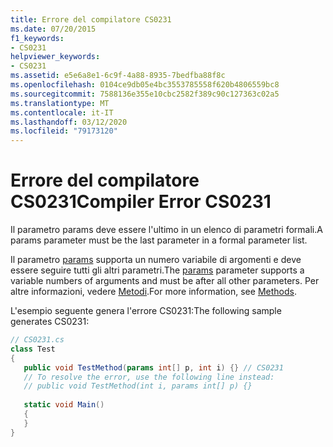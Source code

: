 ```yaml
---
title: Errore del compilatore CS0231
ms.date: 07/20/2015
f1_keywords:
- CS0231
helpviewer_keywords:
- CS0231
ms.assetid: e5e6a8e1-6c9f-4a88-8935-7bedfba88f8c
ms.openlocfilehash: 0104ce9db05e4bc3553785558f620b4806559bc8
ms.sourcegitcommit: 7588136e355e10cbc2582f389c90c127363c02a5
ms.translationtype: MT
ms.contentlocale: it-IT
ms.lasthandoff: 03/12/2020
ms.locfileid: "79173120"
---
```

# <a name="compiler-error-cs0231"></a><span data-ttu-id="b0e92-102">Errore del compilatore CS0231</span><span class="sxs-lookup"><span data-stu-id="b0e92-102">Compiler Error CS0231</span></span>
<span data-ttu-id="b0e92-103">Il parametro params deve essere l'ultimo in un elenco di parametri formali.</span><span class="sxs-lookup"><span data-stu-id="b0e92-103">A params parameter must be the last parameter in a formal parameter list.</span></span>  
  
 <span data-ttu-id="b0e92-104">Il parametro [params](../language-reference/keywords/params.md) supporta un numero variabile di argomenti e deve essere seguire tutti gli altri parametri.</span><span class="sxs-lookup"><span data-stu-id="b0e92-104">The [params](../language-reference/keywords/params.md) parameter supports a variable numbers of arguments and must be after all other parameters.</span></span> <span data-ttu-id="b0e92-105">Per altre informazioni, vedere [Metodi](../programming-guide/classes-and-structs/methods.md).</span><span class="sxs-lookup"><span data-stu-id="b0e92-105">For more information, see [Methods](../programming-guide/classes-and-structs/methods.md).</span></span>  
  
 <span data-ttu-id="b0e92-106">L'esempio seguente genera l'errore CS0231:</span><span class="sxs-lookup"><span data-stu-id="b0e92-106">The following sample generates CS0231:</span></span>  
  
```csharp  
// CS0231.cs  
class Test  
{  
   public void TestMethod(params int[] p, int i) {} // CS0231  
   // To resolve the error, use the following line instead:  
   // public void TestMethod(int i, params int[] p) {}
  
   static void Main()
   {  
   }  
}  
```
